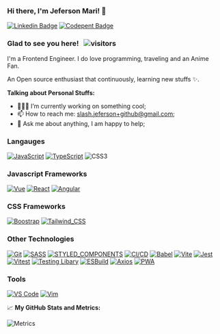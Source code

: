 ### Hi there, I'm Jeferson Mari! 👋

[![Linkedin Badge](https://img.shields.io/badge/-LinkedIn-0e76a8?style=flat-square&logo=Linkedin&logoColor=white)](https://www.linkedin.com/in/jeferson-mari-95aa3592/)
[![Codepent Badge](https://img.shields.io/badge/Codepen-black.svg?logo=codepen&logoColor=white)](https://codepen.io/JefMari)

### Glad to see you here! &nbsp; ![visitors](https://visitor-badge.glitch.me/badge?page_id=JefMari.JefMari)

I'm a Frontend Engineer. I do love programming, traveling and an Anime Fan.

An Open source enthusiast that continuously, learning new stuffs ✨.

**Talking about Personal Stuffs:**

- 👨🏻‍💻 I’m currently working on something cool;
- 📫 How to reach me: slash.jeferson+github@gmail.com;
- 💬 Ask me about anything, I am happy to help;

### Langauges 

[![JavaScript](https://img.shields.io/badge/-JavaScript-000?&logo=JavaScript&logoColor=ddc508)](https://github.com/iendeavor?tab=repositories&q=&type=source&language=javascript)
[![TypeScript](https://img.shields.io/badge/-TypeScript-000?&logo=TypeScript&logoColor=007ACC)](https://github.com/iendeavor?tab=repositories&q=&type=source&language=typescript)
![CSS3](https://img.shields.io/badge/-CSS3-000?&logo=css3)

### Javascript Frameworks

[![Vue](https://img.shields.io/badge/-Vue-000?&logo=vue.js)](https://vuejs.org/)
[![React](https://img.shields.io/badge/-React-000?&logo=react)](https://reactjs.org/)
[![Angular](https://img.shields.io/badge/-Angular-000?&logo=angular&logoColor=red)](https://angular.io/)

### CSS Frameworks

[![Boostrap](https://img.shields.io/badge/-Bootstrap-000?&logo=bootstrap)](https://getbootstrap.com/)
[![Tailwind_CSS](https://img.shields.io/badge/-Tailwind%20CSS-000?&logo=tailwindcss)](https://tailwindcss.com/)

### Other Technologies

[![Git](https://img.shields.io/badge/-Git-000?&logo=git)](https://git-scm.com/)
[![SASS](https://img.shields.io/badge/-SASS-000?&logo=sass)](https://sass-lang.com/)
[![STYLED_COMPONENTS](https://img.shields.io/badge/-Styled%20Components-000?&logo=styledcomponents)](https://styled-components.com/)
[![CI/CD](https://img.shields.io/badge/-CI%2FCD-000?&logo=GitHub&logoColor=888)](https://github.com/features/actions)
[![Babel](https://img.shields.io/badge/-Babel-000?&logo=babel)](https://babeljs.io/)
[![Vite](https://img.shields.io/badge/-Vite-000?&logo=vite)](https://vitejs.dev/)
[![Jest](https://img.shields.io/badge/-Jest-000?&logo=jest)](https://jestjs.io/)
[![Vitest](https://img.shields.io/badge/-Vitest-000?&logo=vitest)](https://vitest.dev/)
[![Testing Libary](https://img.shields.io/badge/-Testing%20Library-000?&logo=testing-library&logoColor=red)](https://testing-library.com/)
[![ESBuild](https://img.shields.io/badge/-esbuild-000?&logo=esbuild)](https://esbuild.github.io/)
[![Axios](https://img.shields.io/badge/-Axios-000?&logo=axios)](https://axios-http.com/)
[![PWA](https://img.shields.io/badge/-PWA-000?&logo=pwa&logoColor=blue)](https://whatpwacando.today/)

### Tools

[![VS Code](https://img.shields.io/badge/-VSCode-000?&logo=microsoft)](https://code.visualstudio.com/)
[![Vim](https://img.shields.io/badge/-Vim-000?&logo=vim)](https://www.vim.org/)


📈 **My GitHub Stats and Metrics:**

![Metrics](https://metrics.lecoq.io/JefMari?template=classic&base.header=0&base.repositories=0&base.metadata=0&introduction=1&gists=1&people=1&stars=1&achievements=1&followup=1&lines=1&activity=1&introduction.title=true&stars.limit=4&people.limit=28&people.size=28&people.types=followers%2C%20following&people.identicons=false&people.shuffle=false&activity.limit=5&activity.days=14&activity.filter=all&activity.visibility=all&activity.timestamps=false&achievements.threshold=C&achievements.secrets=true&achievements.limit=0&config.timezone=Asia%2FSingapore)
